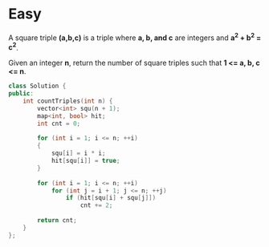 # Easy

A square triple **(a,b,c)** is a triple where **a, b, and c** are integers and **a<sup>2</sup> + b<sup>2</sup> = c<sup>2</sup>**.

Given an integer **n**, return the number of square triples such that **1 <= a, b, c <= n**.

```cpp
class Solution {
public:
    int countTriples(int n) {
        vector<int> squ(n + 1);
        map<int, bool> hit;
        int cnt = 0;
        
        for (int i = 1; i <= n; ++i)
        {
            squ[i] = i * i;
            hit[squ[i]] = true;
        }
        
        for (int i = 1; i <= n; ++i)
            for (int j = i + 1; j <= n; ++j)
                if (hit[squ[i] + squ[j]])
                    cnt += 2;
        
        return cnt;
    }
};
```
